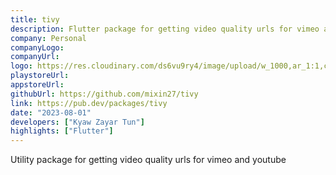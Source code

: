 ```yaml
---
title: tivy
description: Flutter package for getting video quality urls for vimeo and youtube
company: Personal
companyLogo:
companyUrl:
logo: https://res.cloudinary.com/ds6vu9ry4/image/upload/w_1000,ar_1:1,c_fill,g_auto,e_art:hokusai/v1721530546/portfolio/pub_dev_mwwlts.png
playstoreUrl:
appstoreUrl:
githubUrl: https://github.com/mixin27/tivy
link: https://pub.dev/packages/tivy
date: "2023-08-01"
developers: ["Kyaw Zayar Tun"]
highlights: ["Flutter"]
---
```


Utility package for getting video quality urls for vimeo and youtube
